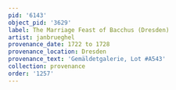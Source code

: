 ```yaml
---
pid: '6143'
object_pid: '3629'
label: The Marriage Feast of Bacchus (Dresden)
artist: janbrueghel
provenance_date: 1722 to 1728
provenance_location: Dresden
provenance_text: 'Gemäldetgalerie, Lot #A543'
collection: provenance
order: '1257'
---
```

